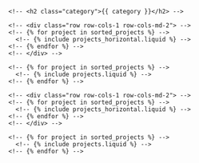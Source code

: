 <!-- ---
layout: page
title: projects
permalink: /projects/
description: A growing collection of your cool projects.
nav: true
nav_order: 3
display_categories: [work, fun]
horizontal: false
--- -->

<!-- pages/projects.md -->
<!-- <div class="projects"> -->
<!-- {% if site.enable_project_categories and page.display_categories %} -->
  <!-- Display categorized projects -->
  <!-- {% for category in page.display_categories %} -->
  <!-- <a id="{{ category }}" href=".#{{ category }}"> -->
    <!-- <h2 class="category">{{ category }}</h2> -->
  <!-- </a> -->
  <!-- {% assign categorized_projects = site.projects | where: "category", category %} -->
  <!-- {% assign sorted_projects = categorized_projects | sort: "importance" %} -->
  <!-- Generate cards for each project -->
  <!-- {% if page.horizontal %} -->
  <!-- <div class="container"> -->
    <!-- <div class="row row-cols-1 row-cols-md-2"> -->
    <!-- {% for project in sorted_projects %} -->
      <!-- {% include projects_horizontal.liquid %} -->
    <!-- {% endfor %} -->
    <!-- </div> -->
  <!-- </div> -->
  <!-- {% else %} -->
  <!-- <div class="row row-cols-1 row-cols-md-3"> -->
    <!-- {% for project in sorted_projects %} -->
      <!-- {% include projects.liquid %} -->
    <!-- {% endfor %} -->
  <!-- </div> -->
  <!-- {% endif %} -->
  <!-- {% endfor %} -->

<!-- {% else %} -->

<!-- Display projects without categories -->

<!-- {% assign sorted_projects = site.projects | sort: "importance" %} -->

  <!-- Generate cards for each project -->

<!-- {% if page.horizontal %} -->

  <!-- <div class="container"> -->
    <!-- <div class="row row-cols-1 row-cols-md-2"> -->
    <!-- {% for project in sorted_projects %} -->
      <!-- {% include projects_horizontal.liquid %} -->
    <!-- {% endfor %} -->
    <!-- </div> -->
  <!-- </div> -->
  <!-- {% else %} -->
  <!-- <div class="row row-cols-1 row-cols-md-3"> -->
    <!-- {% for project in sorted_projects %} -->
      <!-- {% include projects.liquid %} -->
    <!-- {% endfor %} -->
  <!-- </div> -->
  <!-- {% endif %} -->
<!-- {% endif %} -->
<!-- </div> -->
